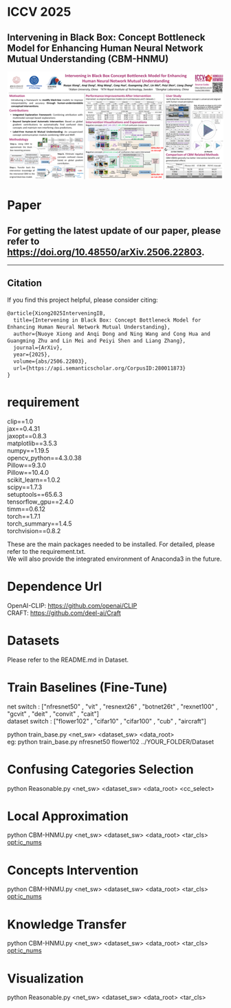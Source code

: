 # ICCV 2025
## Intervening in Black Box: Concept Bottleneck Model for Enhancing Human Neural Network Mutual Understanding (CBM-HNMU)
![CBM-HNMU](https://github.com/XiGuaBo/CBM-HNMU/blob/main/ICCV_2025_48_96_POSTER%20CBM-HNMU.png "CBM-HNMU")  

# Paper
## For getting the latest update of our paper, please refer to https://doi.org/10.48550/arXiv.2506.22803.

---
## Citation
If you find this project helpful, please consider citing:

    @article{Xiong2025InterveningIB,
      title={Intervening in Black Box: Concept Bottleneck Model for Enhancing Human Neural Network Mutual Understanding},
      author={Nuoye Xiong and Anqi Dong and Ning Wang and Cong Hua and Guangming Zhu and Lin Mei and Peiyi Shen and Liang Zhang},
      journal={ArXiv},
      year={2025},
      volume={abs/2506.22803},
      url={https://api.semanticscholar.org/CorpusID:280011873}
    }
  

# requirement
clip==1.0  
jax==0.4.31  
jaxopt==0.8.3  
matplotlib==3.5.3  
numpy==1.19.5  
opencv_python==4.3.0.38  
Pillow==9.3.0  
Pillow==10.4.0  
scikit_learn==1.0.2  
scipy==1.7.3  
setuptools==65.6.3  
tensorflow_gpu==2.4.0  
timm==0.6.12  
torch==1.7.1  
torch_summary==1.4.5  
torchvision==0.8.2  

These are the main packages needed to be installed. For detailed, please refer to the requirement.txt.  
We will also provide the integrated environment of Anaconda3 in the future.  

# Dependence Url
OpenAI-CLIP: https://github.com/openai/CLIP  
CRAFT: https://github.com/deel-ai/Craft  

# Datasets
Please refer to the README.md in Dataset.  

# Train Baselines (Fine-Tune)
net switch : ["nfresnet50" , "vit" , "resnext26" , "botnet26t" , "rexnet100" , "gcvit" , "deit" , "convit" , "cait"]  
dataset switch : ["flower102" , "cifar10" , "cifar100" , "cub" , "aircraft"]  

python train_base.py <net_sw> <dataset_sw> <data_root>  
eg: python train_base.py nfresnet50 flower102 ../YOUR_FOLDER/Dataset  

# Confusing Categories Selection
python Reasonable.py <net_sw> <dataset_sw> <data_root> <cc_select>  

# Local Approximation
python CBM-HNMU.py <net_sw> <dataset_sw> <data_root> <ap> <tar_cls> <opt:ic_nums>  

# Concepts Intervention
python CBM-HNMU.py <net_sw> <dataset_sw> <data_root> <ci> <tar_cls> <opt:ic_nums>  

# Knowledge Transfer 
python CBM-HNMU.py <net_sw> <dataset_sw> <data_root> <kt> <tar_cls> <opt:ic_nums>  

# Visualization
python Reasonable.py <net_sw> <dataset_sw> <data_root> <reasonable> <tar_cls>  

